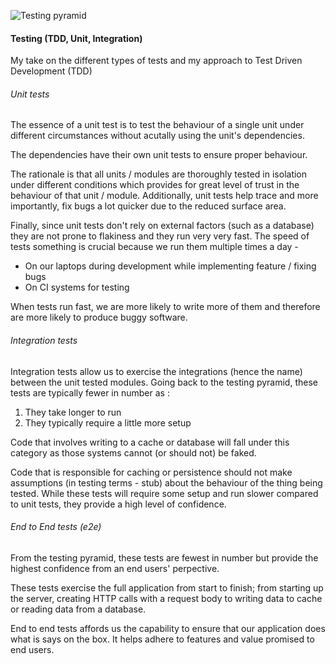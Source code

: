 ![Testing pyramid](https://user-images.githubusercontent.com/4737780/113559528-2db63300-961f-11eb-831b-3fce4ab984c7.png)

#### Testing (TDD, Unit, Integration)
My take on the different types of tests and my approach to Test Driven Development (TDD)

###### Unit tests
The essence of a unit test is to test the behaviour of a single unit
under different circumstances without acutally using the unit's 
dependencies.

The dependencies have their own unit tests to ensure proper behaviour.

The rationale is that all units / modules are thoroughly tested in isolation
under different conditions which provides for great level of trust in the
behaviour of that unit / module. Additionally, unit tests help trace and 
more importantly, fix bugs a lot quicker due to the reduced surface area.

Finally, since unit tests don't rely on external factors (such as a database)
they are not prone to flakiness and they run very very fast. The speed of tests
something is crucial because we run them multiple times a day -
- On our laptops during development while implementing feature / fixing bugs
- On CI systems for testing

When tests run fast, we are more likely to write more of them and therefore are
more likely to produce buggy software.

###### Integration tests
Integration tests allow us to exercise the integrations (hence the name) between
the unit tested modules. Going back to the testing pyramid, these tests are typically
fewer in number as :
1. They take longer to run
2. They typically require a little more setup

Code that involves writing to a cache or database will fall under this category 
as those systems cannot (or should not) be faked. 

Code that is responsible for caching or persistence should not make assumptions (in testing terms - stub) about the behaviour of the thing being tested. While these tests will require some setup and run slower compared to unit tests, they provide a high level of confidence.

###### End to End tests (e2e)
From the testing pyramid, these tests are fewest in number but provide the highest confidence from an end users' perpective. 

These tests exercise the full application from start to finish; from starting up the server, creating HTTP calls with a request body to writing data to cache or reading data from a database.

End to end tests affords us the capability to ensure that our application does what is says on the box. It helps adhere to features and value promised to end users.
